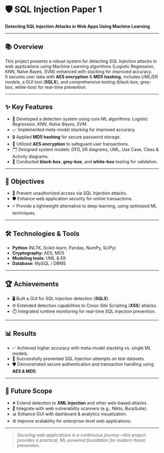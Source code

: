 # 🛡️ SQL Injection Paper 1

**Detecting SQL Injection Attacks in Web Apps Using Machine Learning**

---

## 📚 Overview

This project presents a robust system for detecting SQL Injection attacks in web applications using Machine Learning algorithms (Logistic Regression, KNN, Naïve Bayes, SVM) enhanced with stacking for improved accuracy.  
It secures user data with **AES encryption** & **MD5 hashing**, includes UML/ER models, a GUI tool (**SQLX**), and comprehensive testing (black-box, grey-box, white-box) for real-time prevention.

---

## ✨ Key Features

- 🤖 Developed a detection system using core ML algorithms: *Logistic Regression, KNN, Naïve Bayes, SVM*.
- 📈 Implemented meta-model stacking for improved accuracy.
- 🔒 Applied **MD5 hashing** for secure password storage.
- 🔐 Utilized **AES encryption** to safeguard user transactions.
- 🗂️ Designed system models: DFD, ER diagrams, UML, Use Case, Class & Activity diagrams.
- 🧪 Conducted **black-box**, **grey-box**, and **white-box** testing for validation.

---

## 🎯 Objectives

- 🚫 Prevent unauthorized access via SQL Injection attacks.
- 🛡️ Enhance web application security for online transactions.
- ⚡ Provide a lightweight alternative to deep learning, using optimized ML techniques.

---

## 🛠️ Technologies & Tools

- **Python** (NLTK, Scikit-learn, Pandas, NumPy, SciPy)
- **Cryptography:** AES, MD5
- **Modeling tools:** UML & ER
- **Database:** MySQL / DBMS

---

## 🏆 Achievements

- 🖥️ Built a GUI for SQL Injection detection (**SQLX**).
- 🌐 Extended detection capabilities to Cross-Site Scripting (**XSS**) attacks.
- ⏱️ Integrated runtime monitoring for real-time SQL Injection prevention.

---

## 📊 Results

- ✅ Achieved higher accuracy with meta-model stacking vs. single ML models.
- 🔐 Successfully prevented SQL Injection attempts on test datasets.
- 🛡️ Demonstrated secure authentication and transaction handling using **AES & MD5**.

---

## 🚀 Future Scope

- ➕ Extend detection to **XML Injection** and other web-based attacks.
- 🧩 Integrate with web vulnerability scanners (e.g., Nikto, BurpSuite).
- 📊 Enhance GUI with dashboard & analytics visualization.
- ⚙️ Improve scalability for enterprise-level web applications.

---

> *Securing web applications is a continuous journey—this project provides a practical, ML-powered foundation for modern threat prevention.*
